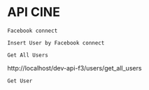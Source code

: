 # API CINE

```
Facebook connect
```
```
Insert User by Facebook connect
```

```
Get All Users
```
http://localhost/dev-api-f3/users/get_all_users

```
Get User
```
